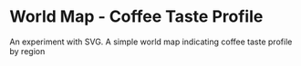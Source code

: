# World Map - Coffee Taste Profile

An experiment with SVG. A simple world map indicating coffee taste profile by region